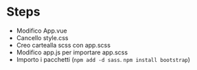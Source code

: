 # Steps

- Modifico App.vue
- Cancello style.css
- Creo cartealla scss con app.scss
- Modifico app.js per importare app.scss
- Importo i pacchetti (`npm add -d sass`. `npm install bootstrap`)

